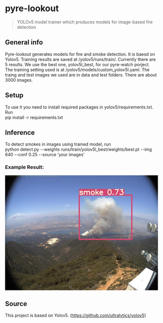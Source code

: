 # pyre-lookout
> YOLOv5 model trainer which produces models for image-based fire detection

## General info
Pyre-lookout generates models for fire and smoke detection. It is baesd on Yolov5. Training results are saved at /yolov5/runs/train/. Currently there are 5 results. We use the best one, yolov5l_best, for our pyre-watch porject. The training setting used is at /yolov5/models/custom_yolov5l.yaml. The traing and test images we used are in data and test folders. There are about 3000 images.

## Setup
To use it you need to install required packages in yolov5/requirements.txt. Run\
  pip install -r requirements.txt
  
## Inference
To detect smokes in images using trained model, run\
  python detect.py --weights runs/train/yolov5l_best/weights/best.pt --img 640 --conf 0.25 --source 'your images'
 ### Example Result:
 ![example](./ExampleResult.jfif)
 
## Source
This project is based on Yolov5. (https://github.com/ultralytics/yolov5)
